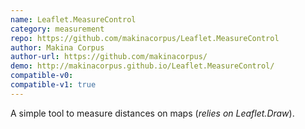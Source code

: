 ```yaml
---
name: Leaflet.MeasureControl
category: measurement
repo: https://github.com/makinacorpus/Leaflet.MeasureControl
author: Makina Corpus
author-url: https://github.com/makinacorpus/
demo: http://makinacorpus.github.io/Leaflet.MeasureControl/
compatible-v0:
compatible-v1: true
---
```


A simple tool to measure distances on maps (*relies on Leaflet.Draw*).
